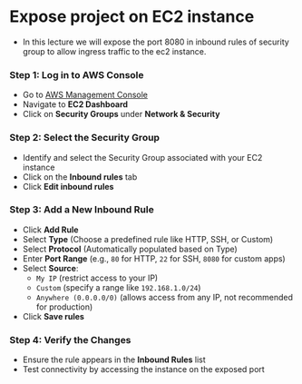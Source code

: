 # Expose project on EC2 instance

- In this lecture we will expose the port 8080 in inbound rules of security group to allow ingress traffic to the ec2 instance.

### **Step 1: Log in to AWS Console**
- Go to [AWS Management Console](https://aws.amazon.com/console/)
- Navigate to **EC2 Dashboard**
- Click on **Security Groups** under **Network & Security**

### **Step 2: Select the Security Group**
- Identify and select the Security Group associated with your EC2 instance
- Click on the **Inbound rules** tab
- Click **Edit inbound rules**

### **Step 3: Add a New Inbound Rule**
- Click **Add Rule**
- Select **Type** (Choose a predefined rule like HTTP, SSH, or Custom)
- Select **Protocol** (Automatically populated based on Type)
- Enter **Port Range** (e.g., `80` for HTTP, `22` for SSH, `8080` for custom apps)
- Select **Source**:
  - `My IP` (restrict access to your IP)
  - `Custom` (specify a range like `192.168.1.0/24`)
  - `Anywhere (0.0.0.0/0)` (allows access from any IP, not recommended for production)
- Click **Save rules**

### **Step 4: Verify the Changes**
- Ensure the rule appears in the **Inbound Rules** list
- Test connectivity by accessing the instance on the exposed port
